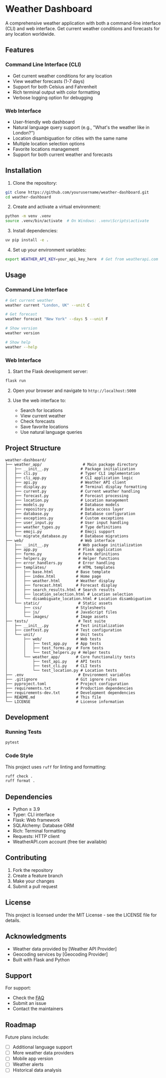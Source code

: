 # Weather Dashboard

A comprehensive weather application with both a command-line interface (CLI) and web interface. Get current weather conditions and forecasts for any location worldwide.

## Features

### Command Line Interface (CLI)
- Get current weather conditions for any location
- View weather forecasts (1-7 days)
- Support for both Celsius and Fahrenheit
- Rich terminal output with color formatting
- Verbose logging option for debugging

### Web Interface
- User-friendly web dashboard
- Natural language query support (e.g., "What's the weather like in London?")
- Location disambiguation for cities with the same name
- Multiple location selection options
- Favorite locations management
- Support for both current weather and forecasts

## Installation

1. Clone the repository:
```bash
git clone https://github.com/yourusername/weather-dashboard.git
cd weather-dashboard
```

2. Create and activate a virtual environment:
```bash
python -m venv .venv
source .venv/bin/activate  # On Windows: .venv\Scripts\activate
```

3. Install dependencies:
```bash
uv pip install -e .
```

4. Set up your environment variables:
```bash
export WEATHER_API_KEY=your_api_key_here  # Get from weatherapi.com
```

## Usage

### Command Line Interface

```bash
# Get current weather
weather current "London, UK" --unit C

# Get forecast
weather forecast "New York" --days 5 --unit F

# Show version
weather version

# Show help
weather --help
```

### Web Interface

1. Start the Flask development server:
```bash
flask run
```

2. Open your browser and navigate to `http://localhost:5000`

3. Use the web interface to:
   - Search for locations
   - View current weather
   - Check forecasts
   - Save favorite locations
   - Use natural language queries

## Project Structure

```
weather-dashboard/
├── weather_app/                  # Main package directory
│   ├── __init__.py              # Package initialization
│   ├── cli.py                   # Typer CLI implementation
│   ├── cli_app.py               # CLI application logic
│   ├── api.py                   # Weather API client
│   ├── display.py               # Terminal display formatting
│   ├── current.py               # Current weather handling
│   ├── forecast.py              # Forecast processing
│   ├── location.py              # Location management
│   ├── models.py                # Database models
│   ├── repository.py            # Data access layer
│   ├── database.py              # Database configuration
│   ├── exceptions.py            # Custom exceptions
│   ├── user_input.py            # User input handling
│   ├── weather_types.py         # Type definitions
│   ├── emoji.py                 # Emoji support
│   └── migrate_database.py      # Database migrations
├── web/                         # Web interface
│   ├── __init__.py             # Web package initialization
│   ├── app.py                  # Flask application
│   ├── forms.py                # Form definitions
│   ├── helpers.py              # Helper functions
│   ├── error_handlers.py       # Error handling
│   ├── templates/              # HTML templates
│   │   ├── base.html          # Base template
│   │   ├── index.html         # Home page
│   │   ├── weather.html       # Weather display
│   │   ├── forecast.html      # Forecast display
│   │   ├── search_results.html # Search results
│   │   ├── location_selection.html # Location selection
│   │   └── disambiguate_location.html # Location disambiguation
│   └── static/                 # Static assets
│       ├── css/               # Stylesheets
│       ├── js/                # JavaScript files
│       └── images/            # Image assets
├── tests/                      # Test suite
│   ├── __init__.py            # Test initialization
│   ├── conftest.py            # Test configuration
│   └── unit/                  # Unit tests
│       ├── web/               # Web tests
│       │   ├── test_app.py    # App tests
│       │   ├── test_forms.py  # Form tests
│       │   └── test_helpers.py # Helper tests
│       └── weather_app/       # Core functionality tests
│           ├── test_api.py    # API tests
│           ├── test_cli.py    # CLI tests
│           └── test_location.py # Location tests
├── .env                        # Environment variables
├── .gitignore                 # Git ignore rules
├── pyproject.toml             # Project configuration
├── requirements.txt           # Production dependencies
├── requirements-dev.txt       # Development dependencies
├── README.md                  # This file
└── LICENSE                    # License information
```

## Development

### Running Tests
```bash
pytest
```

### Code Style
This project uses `ruff` for linting and formatting:
```bash
ruff check .
ruff format .
```

## Dependencies

- Python ≥ 3.9
- Typer: CLI interface
- Flask: Web framework
- SQLAlchemy: Database ORM
- Rich: Terminal formatting
- Requests: HTTP client
- WeatherAPI.com account (free tier available)

## Contributing

1. Fork the repository
2. Create a feature branch
3. Make your changes
4. Submit a pull request

## License

This project is licensed under the MIT License - see the LICENSE file for details.

## Acknowledgments

- Weather data provided by [Weather API Provider]
- Geocoding services by [Geocoding Provider]
- Built with Flask and Python

## Support

For support:
- Check the [FAQ](docs/faq.md)
- Submit an issue
- Contact the maintainers

## Roadmap

Future plans include:
- [ ] Additional language support
- [ ] More weather data providers
- [ ] Mobile app version
- [ ] Weather alerts
- [ ] Historical data analysis
